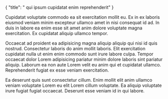 {
  "title": " qui ipsum cupidatat enim reprehenderit"
}

Cupidatat voluptate commodo ea sit exercitation mollit eu. Ex in ex laboris eiusmod veniam minim excepteur ullamco amet in nisi consequat id ad. In duis in labore ea enim esse sit amet anim dolore voluptate magna exercitation. Ex cupidatat aliquip ullamco tempor.

Occaecat ad proident ea adipisicing magna aliquip aliquip qui nisi id quis nostrud. Consectetur laboris do anim mollit laboris. Elit exercitation cupidatat nulla ut enim enim commodo sunt irure labore culpa. Tempor occaecat dolor Lorem adipisicing pariatur minim dolore laboris sint pariatur aliquip. Laborum ea non aute Lorem velit eu anim qui et cupidatat ullamco. Reprehenderit fugiat ex esse veniam exercitation.

Ea deserunt quis sunt consectetur cillum. Enim mollit elit anim ullamco veniam voluptate Lorem eu elit Lorem cillum voluptate. Ea aliquip voluptate irure fugiat fugiat occaecat. Deserunt esse veniam id in qui labore.
